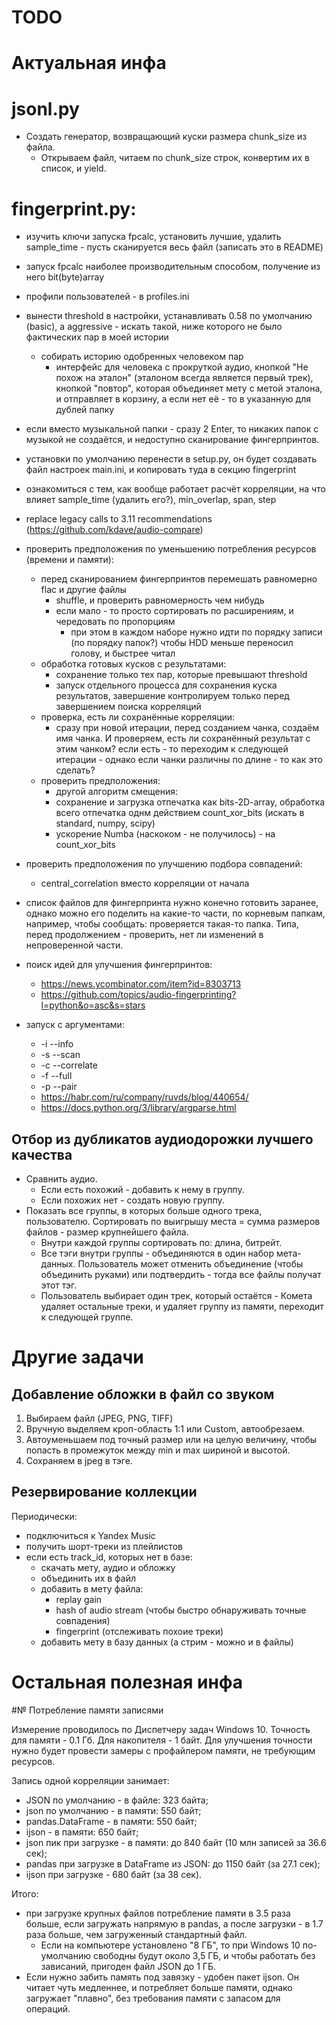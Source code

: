 
TODO
====


# Актуальная инфа

# jsonl.py

- Создать генератор, возвращающий куски размера chunk_size из файла.
  - Открываем файл, читаем по chunk_size строк, конвертим их в список, и yield.

# fingerprint.py:

- изучить ключи запуска fpcalc, установить лучшие, удалить sample_time - пусть
  сканируется весь файл (записать это в README)
- запуск fpcalc наиболее производительным способом, получение из него bit(byte)array
- профили пользователей - в profiles.ini
- вынести threshold в настройки, устанавливать 0.58 по умолчанию (basic), а aggressive - искать такой, ниже которого не было фактических пар в моей истории
  - собирать историю одобренных человеком пар
    - интерфейс для человека с прокруткой аудио, кнопкой "Не похож на эталон" (эталоном всегда является первый трек), кнопкой "повтор", которая объединяет мету с метой эталона, и отправляет в корзину, а если нет её - то в указанную для дублей папку
- если вместо музыкальной папки - сразу 2 Enter, то никаких папок с музыкой не создаётся, и недоступно сканирование фингерпринтов.
- установки по умолчанию перенести в setup.py, он будет создавать файл настроек main.ini, и копировать туда в секцию fingerprint
- ознакомиться с тем, как вообще работает расчёт корреляции, на что влияет  sample_time (удалить его?), min_overlap, span, step
- replace legacy calls to 3.11 recommendations (https://github.com/kdave/audio-compare)

- проверить предположения по уменьшению потребления ресурсов (времени и памяти):
  - перед сканированием фингерпринтов перемешать равномерно flac и другие файлы
    - shuffle, и проверить равномерность чем нибудь
    - если мало - то просто сортировать по расширениям, и чередовать по пропорциям
	  - при этом в каждом наборе нужно идти по порядку записи (по порядку папок?)
        чтобы HDD меньше переносил голову, и быстрее читал
  - обработка готовых кусков с результатами:
    - сохранение только тех пар, которые превышают threshold
    - запуск отдельного процесса для сохранения куска результатов, завершение контролируем только перед завершением поиска корреляций
  - проверка, есть ли сохранённые корреляции:
    - сразу при новой итерации, перед созданием чанка, создаём имя чанка. И проверяем, есть ли сохранённый результат с этим чанком? если есть - то переходим к следующей итерации - однако если чанки различны по длине - то как это сделать?
  - проверить предположения:
    - другой алгоритм смещения:
    - сохранение и загрузка отпечатка как bits-2D-array, обработка всего отпечатка однм действием count_xor_bits (искать в standard, numpy, scipy)
    - ускорение Numba (наскоком - не получилось) - на count_xor_bits

- проверить предположения по улучшению подбора совпадений:
  - central_correlation вместо корреляции от начала

- список файлов для фингерпринта нужно конечно готовить заранее, однако можно его поделить на какие-то части, по корневым папкам, например, чтобы сообщать: проверяется такая-то папка. Типа, перед продолжением - проверить, нет ли изменений в непроверенной части.

- поиск идей для улучшения фингерпринтов:
  - https://news.ycombinator.com/item?id=8303713
  - https://github.com/topics/audio-fingerprinting?l=python&o=asc&s=stars

- запуск с аргументами:
  - -i --info
  - -s --scan
  - -c --correlate
  - -f --full
  - -p --pair
  - https://habr.com/ru/company/ruvds/blog/440654/
  - https://docs.python.org/3/library/argparse.html


## Отбор из дубликатов аудиодорожки лучшего качества

- Сравнить аудио.
  - Если есть похожий - добавить к нему в группу.
  - Если похожих нет - создать новую группу.
- Показать все группы, в которых  больше одного трека, пользователю. Сортировать по выигрышу места = сумма размеров файлов - размер крупнейшего файла.
  - Внутри каждой группы сортировать по: длина, битрейт.
  - Все тэги внутри группы - объединяются в один набор мета-данных. Пользователь может отменить объединение (чтобы объединить руками) или подтвердить - тогда все файлы получат этот тэг.
  - Пользователь выбирает один трек, который остаётся - Комета удаляет остальные треки, и удаляет группу из памяти, переходит к следующей группе.



# Другие задачи


## Добавление обложки в файл со звуком

1. Выбираем файл (JPEG, PNG, TIFF)
2. Вручную выделяем кроп-область 1:1 или Custom, автообрезаем.
3. Автоуменьшаем под точный размер или на целую величину, чтобы попасть в
промежуток между min и max шириной и высотой.
4. Сохраняем в jpeg в тэге.


## Резервирование коллекции

Периодически:
- подключиться к Yandex Music
- получить шорт-треки из плейлистов
- если есть track_id, которых нет в базе:
	- скачать мету, аудио и обложку
    - объединить их в файл
	- добавить в мету файла:
	  - replay gain
	  - hash of audio stream (чтобы быстро обнаруживать точные совпадения)
	  - fingerprint (отслеживать похоие треки)
	- добавить мету в базу данных (а стрим - можно и в файлы)




# Остальная полезная инфа

#№ Потребление памяти записями

Измерение проводилось по Диспетчеру задач Windows 10. Точность для памяти - 0.1  Гб. Для накопителя - 1 байт. Для улучшения точности нужно будет провести замеры с профайлером памяти, не требующим ресурсов.

Запись одной корреляции занимает:
- JSON по умолчанию - в файле: 323 байта;
- json по умолчанию - в памяти: 550 байт;
- pandas.DataFrame - в памяти: 550 байт;
- ijson - в памяти: 650 байт;
- json пик при загрузке - в памяти: до 840 байт (10 млн записей за 36.6 сек);
- pandas при загрузке в DataFrame из JSON: до 1150 байт (за 27.1 сек);
- ijson при загрузке - 680 байт (за 38 сек).

Итого:
- при загрузке крупных файлов потребление памяти в 3.5 раза больше, если загружать напрямую в pandas, а после загрузки - в 1.7 раза больше, чем загруженный стандартный файл.
  - Если на компьютере установлено "8 ГБ", то при Windows 10 по-умолчанию свободны будут около 3,5 ГБ, и чтобы работать без зависаний,  пригоден файл JSON до 1 ГБ.
- Если нужно забить память под завязку - удобен пакет ijson. Он читает чуть медленнее, и потребляет больше памяти, однако загружает "плавно", без требования памяти с запасом для операций.
